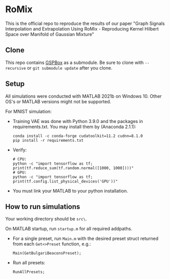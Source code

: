 # RoMix
This is the official repo to reproduce the results of our paper "Graph Signals Interpolation and Extrapolation Using RoMix - Reproducing Kernel Hilbert Space over Manifold of Gaussian Mixture"

## Clone
This repo contains [GSPBox](https://epfl-lts2.github.io/gspbox-html/) as a submodule. Be sure to clone with `--recursive` or ``git submodule update`` after you clone.

## Setup
All simulations were conducted with MATLAB 2021b on Windows 10. Other OS's or MATLAB versions might not be supported.

For MNIST simulation:
* Training VAE was done with Python 3.9.0 and the packages in requirements.txt. You may install them by (Anaconda 2.1.1):
  ```
  conda install -c conda-forge cudatoolkit=11.2 cudnn=8.1.0
  pip install -r requirements.txt
  ```
* Verify:
  ```
  # CPU:
  python -c "import tensorflow as tf; print(tf.reduce_sum(tf.random.normal([1000, 1000])))"
  # GPU:
  python -c "import tensorflow as tf; print(tf.config.list_physical_devices('GPU'))"
  ```
* You must link your MATLAB to your python installation.

  
## How to run simulations
Your working directory should be `src\`. 

On MATLAB startup, run `startup.m` for all required addpaths.

* For a single preset, run `Main.m` with the desired preset struct returned from each `Get<>Preset` function, e.g.:
  ```
  Main(GetBulgariBeaconsPreset);
  ```
* Run all presets:
   ```
   RunAllPresets;
   ```
